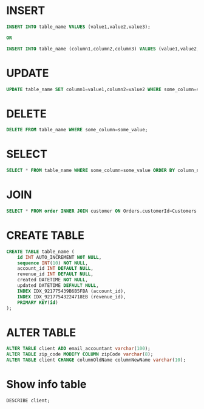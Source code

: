# INSERT

```sql
INSERT INTO table_name VALUES (value1,value2,value3);

OR

INSERT INTO table_name (column1,column2,column3) VALUES (value1,value2,value3);
```

# UPDATE

```sql
UPDATE table_name SET column1=value1,column2=value2 WHERE some_column=some_value;
```

# DELETE

```sql
DELETE FROM table_name WHERE some_column=some_value;
```

# SELECT

```sql
SELECT * FROM table_name WHERE some_column=some_value ORDER BY column_name ASC, column_name DESC;
```

# JOIN

```sql
SELECT * FROM order INNER JOIN customer ON Orders.customerId=Customers.id; 
```

# CREATE TABLE

```sql
CREATE TABLE table_name (
    id INT AUTO_INCREMENT NOT NULL,
    sequence INT(10) NOT NULL,
    account_id INT DEFAULT NULL,
    revenue_id INT DEFAULT NULL,
    created DATETIME NOT NULL,
    updated DATETIME DEFAULT NULL,
    INDEX IDX_921775439B6B5FBA (account_id),
    INDEX IDX_92177543224718EB (revenue_id),
    PRIMARY KEY(id)
);
```

# ALTER TABLE

```sql
ALTER TABLE client ADD email_accountant varchar(100);
ALTER TABLE zip_code MODIFY COLUMN zipCode varchar(8);
ALTER TABLE client CHANGE columnOldName columnNewName varchar(10);
```

# Show info table

```sql
DESCRIBE client;
```
